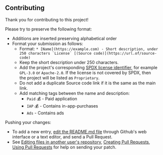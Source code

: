 ## Contributing

Thank you for contributing to this project!

Please try to preserve the following format:
- Additions are inserted preserving alphabetical order
- Format your submission as follows:
  - Format: ``* [Name](https://example.com) - Short description, under 250 characters `License` [(Source code)](https://url.of/source-code)``
  - Keep the short description under 250 characters.
  - Add the project's corresponding [SPDX license identifier](https://spdx.org/licenses/), for example `GPL-3.0` or `Apache-2.0`. If the license is not covered by SPDX, then the project will be listed as `Proprietary`.
  - Do not add a duplicate Source code link if it is the same as the main link.
  - Add matching tags between the name and description:
    - `Paid` 💰 - Paid application
    - `IAP` 💰 - Contains in-app-purchases
    - `Ads` - Contains ads


Pushing your changes:
- To add a new entry, [edit the README.md file](https://github.com/ThePBone/awesome-shizuku/edit/master/README.md) through Github's web interface or a text editor, and send a Pull Request.
- See [Editing files in another user's repository](https://help.github.com/articles/editing-files-in-another-user-s-repository/), [Creating Pull Requests](https://help.github.com/articles/creating-a-pull-request/), [Using Pull Requests](https://help.github.com/articles/using-pull-requests/) for help on sending your patch.


